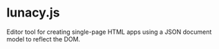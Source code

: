 # lunacy.js
Editor tool for creating single-page HTML apps using a JSON document model to reflect the DOM.
